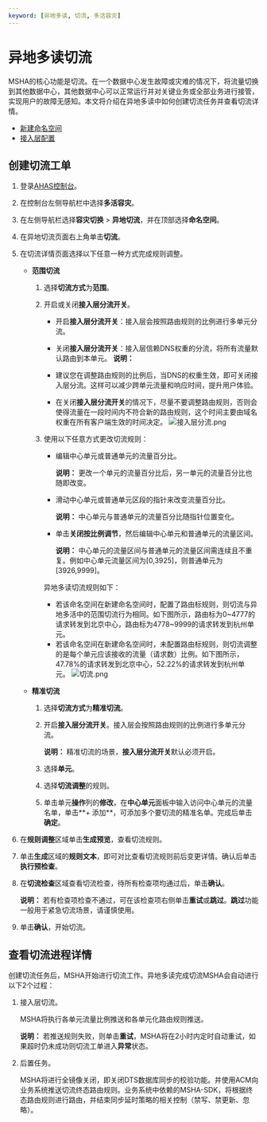 ```yaml
---
keyword: [异地多读, 切流, 多活容灾]
---
```


# 异地多读切流

MSHA的核心功能是切流。在⼀个数据中心发生故障或灾难的情况下，将流量切换到其他数据中心，其他数据中心可以正常运行并对关键业务或全部业务进行接管，实现用户的故障无感知。本文将介绍在异地多读中如何创建切流任务并查看切流详情。

-   [新建命名空间](/cn.zh-CN/多活容灾/用户指南/异地双读配置/新建命名空间.md)
-   [接入层配置](/cn.zh-CN/多活容灾/用户指南/异地双活配置/接入层配置.md)

## 创建切流工单

1.  登录[AHAS控制台](https://ahas.console.aliyun.com)。

2.  在控制台左侧导航栏中选择**多活容灾**。

3.  在左侧导航栏选择**容灾切换** \> **异地切流**，并在顶部选择**命名空间**。

4.  在异地切流页面右上角单击**切流**。

5.  在切流详情页面选择以下任意一种方式完成规则调整。

    -   **范围切流**
        1.  选择**切流方式**为**范围**。
        2.  开启或关闭**接入层分流开关**。

            -   开启**接入层分流开关**：接入层会按照路由规则的比例进行多单元分流。
            -   关闭**接入层分流开关**：接入层信赖DNS权重的分流，将所有流量默认路由到本单元。
            **说明：**

            -   建议您在调整路由规则的比例后，当DNS的权重生效，即可关闭接入层分流。这样可以减少跨单元流量和响应时间，提升用户体验。
            -   在关闭**接入层分流开关**的情况下，尽量不要调整路由规则，否则会使得流量在一段时间内不符合新的路由规则，这个时间主要由域名权重在所有客户端生效的时间决定。
            ![接入层分流.png](https://static-aliyun-doc.oss-accelerate.aliyuncs.com/assets/img/zh-CN/0318899061/p210655.png)

        3.  使用以下任意方式更改切流规则：

            -   编辑中心单元或普通单元的流量百分比。

                **说明：** 更改一个单元的流量百分比后，另一单元的流量百分比也随即改变。

            -   滑动中心单元或普通单元区段的指针来改变流量百分比。

                **说明：** 中心单元与普通单元的流量百分比随指针位置变化。

            -   单击**关闭按比例调节**，然后编辑中心单元和普通单元的流量区间。

                **说明：** 中心单元的流量区间与普通单元的流量区间需连续且不重复。例如中心单元流量区间为\[0,3925\]，则普通单元为\[3926,9999\]。

            异地多读切流规则如下：

            -   若该命名空间在新建命名空间时，配置了路由标规则，则切流与异地多活中的范围切流行为相同。如下图所示，路由标为0~4777的请求转发到北京中心，路由标为4778~9999的请求转发到杭州单元。
            -   若该命名空间在新建命名空间时，未配置路由标规则，则切流调整的是每个单元应该接收的流量（请求数）比例。如下图所示，47.78%的请求转发到北京中心，52.22%的请求转发到杭州单元。
            ![切流.png](https://static-aliyun-doc.oss-accelerate.aliyuncs.com/assets/img/zh-CN/0318899061/p210680.png)

    -   **精准切流**
        1.  选择**切流方式**为**精准切流**。
        2.  开启**接入层分流开关**。接入层会按照路由规则的比例进行多单元分流。

            **说明：** 精准切流的场景，**接入层分流开关**默认必须开启。

        3.  选择**单元**。
        4.  选择**切流调整**的规则。
        5.  单击单元**操作**列的**修改**，在**中心单元**面板中输入访问中心单元的流量名单，单击**+ 添加**，可添加多个要切流的精准名单。完成后单击**确定**。
6.  在**规则调整**区域单击**生成预览**，查看切流规则。

7.  单击**生成**区域的**规则文本**，即可对比查看切流规则前后变更详情。确认后单击**执行预检查**。

8.  在**切流检查**区域查看切流检查，待所有检查项均通过后，单击**确认**。

    **说明：** 若有检查项检查不通过，可在该检查项右侧单击**重试**或**跳过**。**跳过**功能一般用于紧急切流场景，请谨慎使用。

9.  单击**确认**，开始切流。


## 查看切流进程详情

创建切流任务后，MSHA开始进行切流工作。异地多读完成切流MSHA会自动进行以下2个过程：

1.  接入层切流。

    MSHA将执行各单元流量比例推送和各单元化路由规则推送。

    **说明：** 若推送规则失败，则单击**重试**，MSHA将在2小时内定时自动重试，如果超时仍未成功则切流工单进入**异常**状态。

2.  后置任务。

    MSHA将进行全镜像关闭，即关闭DTS数据库同步的校验功能。并使用ACM向业务系统推送切流终态路由规则。业务系统中依赖的MSHA-SDK，将根据终态路由规则进行路由，并结束同步延时策略的相关控制（禁写、禁更新、忽略）。


